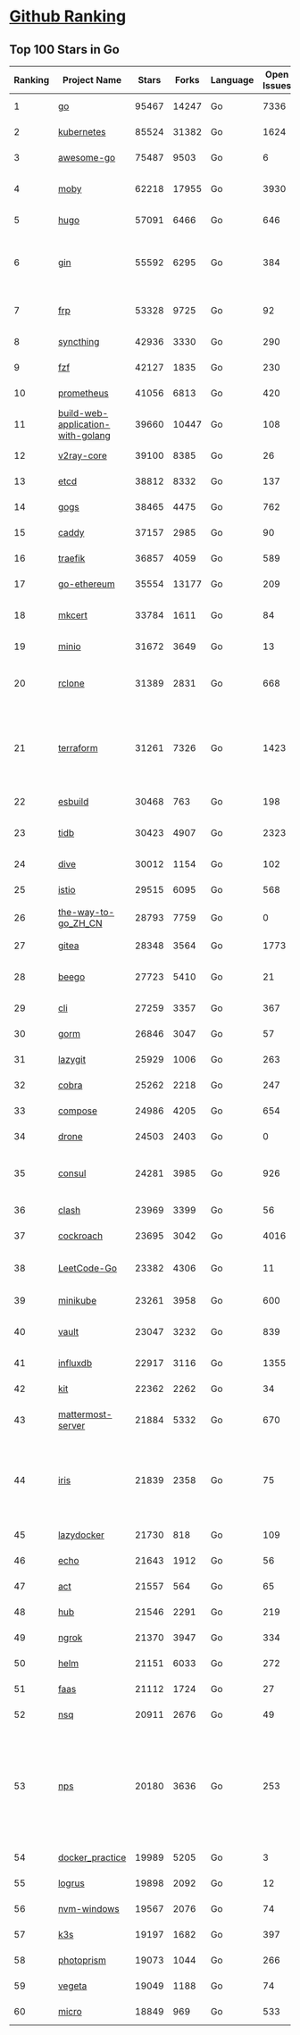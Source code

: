 [Github Ranking](../README.md)
==========

## Top 100 Stars in Go

| Ranking | Project Name | Stars | Forks | Language | Open Issues | Description | Last Commit |
| ------- | ------------ | ----- | ----- | -------- | ----------- | ----------- | ----------- |
| 1 | [go](https://github.com/golang/go) | 95467 | 14247 | Go | 7336 | The Go programming language | 2022-02-17T02:13:39Z |
| 2 | [kubernetes](https://github.com/kubernetes/kubernetes) | 85524 | 31382 | Go | 1624 | Production-Grade Container Scheduling and Management | 2022-02-17T02:54:14Z |
| 3 | [awesome-go](https://github.com/avelino/awesome-go) | 75487 | 9503 | Go | 6 | A curated list of awesome Go frameworks, libraries and software | 2022-02-16T12:42:43Z |
| 4 | [moby](https://github.com/moby/moby) | 62218 | 17955 | Go | 3930 | Moby Project - a collaborative project for the container ecosystem to assemble container-based systems | 2022-02-16T20:54:16Z |
| 5 | [hugo](https://github.com/gohugoio/hugo) | 57091 | 6466 | Go | 646 | The world’s fastest framework for building websites. | 2022-02-16T20:30:52Z |
| 6 | [gin](https://github.com/gin-gonic/gin) | 55592 | 6295 | Go | 384 | Gin is a HTTP web framework written in Go (Golang). It features a Martini-like API with much better performance -- up to 40 times faster. If you need smashing performance, get yourself some Gin. | 2022-02-16T11:40:44Z |
| 7 | [frp](https://github.com/fatedier/frp) | 53328 | 9725 | Go | 92 | A fast reverse proxy to help you expose a local server behind a NAT or firewall to the internet. | 2022-02-16T05:57:38Z |
| 8 | [syncthing](https://github.com/syncthing/syncthing) | 42936 | 3330 | Go | 290 | Open Source Continuous File Synchronization | 2022-02-14T16:07:30Z |
| 9 | [fzf](https://github.com/junegunn/fzf) | 42127 | 1835 | Go | 230 | :cherry_blossom: A command-line fuzzy finder | 2022-02-06T18:44:05Z |
| 10 | [prometheus](https://github.com/prometheus/prometheus) | 41056 | 6813 | Go | 420 | The Prometheus monitoring system and time series database. | 2022-02-17T02:45:14Z |
| 11 | [build-web-application-with-golang](https://github.com/astaxie/build-web-application-with-golang) | 39660 | 10447 | Go | 108 | A golang ebook intro how to build a web with golang | 2022-02-02T03:40:36Z |
| 12 | [v2ray-core](https://github.com/v2ray/v2ray-core) | 39100 | 8385 | Go | 26 | A platform for building proxies to bypass network restrictions. | 2022-02-16T03:01:58Z |
| 13 | [etcd](https://github.com/etcd-io/etcd) | 38812 | 8332 | Go | 137 | Distributed reliable key-value store for the most critical data of a distributed system | 2022-02-16T10:31:31Z |
| 14 | [gogs](https://github.com/gogs/gogs) | 38465 | 4475 | Go | 762 | Gogs is a painless self-hosted Git service | 2022-02-15T22:12:03Z |
| 15 | [caddy](https://github.com/caddyserver/caddy) | 37157 | 2985 | Go | 90 | Fast, multi-platform web server with automatic HTTPS | 2022-02-16T23:51:38Z |
| 16 | [traefik](https://github.com/traefik/traefik) | 36857 | 4059 | Go | 589 | The Cloud Native Application Proxy | 2022-02-16T10:22:42Z |
| 17 | [go-ethereum](https://github.com/ethereum/go-ethereum) | 35554 | 13177 | Go | 209 | Official Go implementation of the Ethereum protocol | 2022-02-16T23:41:55Z |
| 18 | [mkcert](https://github.com/FiloSottile/mkcert) | 33784 | 1611 | Go | 84 | A simple zero-config tool to make locally trusted development certificates with any names you'd like. | 2022-01-15T01:01:54Z |
| 19 | [minio](https://github.com/minio/minio) | 31672 | 3649 | Go | 13 | High Performance, Kubernetes Native Object Storage | 2022-02-17T01:29:12Z |
| 20 | [rclone](https://github.com/rclone/rclone) | 31389 | 2831 | Go | 668 | "rsync for cloud storage" - Google Drive, S3, Dropbox, Backblaze B2, One Drive, Swift, Hubic, Wasabi, Google Cloud Storage, Yandex Files | 2022-02-16T17:56:44Z |
| 21 | [terraform](https://github.com/hashicorp/terraform) | 31261 | 7326 | Go | 1423 | Terraform enables you to safely and predictably create, change, and improve infrastructure. It is an open source tool that codifies APIs into declarative configuration files that can be shared amongst team members, treated as code, edited, reviewed, and versioned. | 2022-02-16T18:54:52Z |
| 22 | [esbuild](https://github.com/evanw/esbuild) | 30468 | 763 | Go | 198 | An extremely fast JavaScript and CSS bundler and minifier | 2022-02-17T02:25:00Z |
| 23 | [tidb](https://github.com/pingcap/tidb) | 30423 | 4907 | Go | 2323 | TiDB is an open source distributed HTAP database compatible with the MySQL protocol  | 2022-02-17T02:43:21Z |
| 24 | [dive](https://github.com/wagoodman/dive) | 30012 | 1154 | Go | 102 | A tool for exploring each layer in a docker image | 2022-02-15T21:42:16Z |
| 25 | [istio](https://github.com/istio/istio) | 29515 | 6095 | Go | 568 | Connect, secure, control, and observe services. | 2022-02-17T02:41:26Z |
| 26 | [the-way-to-go_ZH_CN](https://github.com/unknwon/the-way-to-go_ZH_CN) | 28793 | 7759 | Go | 0 | 《The Way to Go》中文译本，中文正式名《Go 入门指南》 | 2022-02-09T15:13:38Z |
| 27 | [gitea](https://github.com/go-gitea/gitea) | 28348 | 3564 | Go | 1773 | Git with a cup of tea, painless self-hosted git service | 2022-02-17T01:58:04Z |
| 28 | [beego](https://github.com/beego/beego) | 27723 | 5410 | Go | 21 | beego is an open-source, high-performance web framework for the Go programming language. | 2022-02-15T01:54:27Z |
| 29 | [cli](https://github.com/cli/cli) | 27259 | 3357 | Go | 367 | GitHub’s official command line tool | 2022-02-17T02:23:26Z |
| 30 | [gorm](https://github.com/go-gorm/gorm) | 26846 | 3047 | Go | 57 | The fantastic ORM library for Golang, aims to be developer friendly | 2022-02-16T07:34:27Z |
| 31 | [lazygit](https://github.com/jesseduffield/lazygit) | 25929 | 1006 | Go | 263 | simple terminal UI for git commands | 2022-02-15T18:52:54Z |
| 32 | [cobra](https://github.com/spf13/cobra) | 25262 | 2218 | Go | 247 | A Commander for modern Go CLI interactions | 2022-02-16T22:17:17Z |
| 33 | [compose](https://github.com/docker/compose) | 24986 | 4205 | Go | 654 | Define and run multi-container applications with Docker | 2022-02-16T14:54:07Z |
| 34 | [drone](https://github.com/harness/drone) | 24503 | 2403 | Go | 0 | Drone is a Container-Native, Continuous Delivery Platform | 2022-02-15T14:13:02Z |
| 35 | [consul](https://github.com/hashicorp/consul) | 24281 | 3985 | Go | 926 | Consul is a distributed, highly available, and data center aware solution to connect and configure applications across dynamic, distributed infrastructure. | 2022-02-16T23:31:46Z |
| 36 | [clash](https://github.com/Dreamacro/clash) | 23969 | 3399 | Go | 56 | A rule-based tunnel in Go. | 2022-02-16T10:23:31Z |
| 37 | [cockroach](https://github.com/cockroachdb/cockroach) | 23695 | 3042 | Go | 4016 | CockroachDB - the open source, cloud-native distributed SQL database. | 2022-02-17T03:00:23Z |
| 38 | [LeetCode-Go](https://github.com/halfrost/LeetCode-Go) | 23382 | 4306 | Go | 11 | ✅ Solutions to LeetCode by Go, 100% test coverage, runtime beats 100% / LeetCode 题解 | 2022-02-15T09:35:02Z |
| 39 | [minikube](https://github.com/kubernetes/minikube) | 23261 | 3958 | Go | 600 | Run Kubernetes locally | 2022-02-16T23:10:31Z |
| 40 | [vault](https://github.com/hashicorp/vault) | 23047 | 3232 | Go | 839 | A tool for secrets management, encryption as a service, and privileged access management | 2022-02-17T02:50:37Z |
| 41 | [influxdb](https://github.com/influxdata/influxdb) | 22917 | 3116 | Go | 1355 | Scalable datastore for metrics, events, and real-time analytics | 2022-02-15T20:58:42Z |
| 42 | [kit](https://github.com/go-kit/kit) | 22362 | 2262 | Go | 34 | A standard library for microservices. | 2022-02-14T18:26:32Z |
| 43 | [mattermost-server](https://github.com/mattermost/mattermost-server) | 21884 | 5332 | Go | 670 | Mattermost is an open source platform for secure collaboration across the entire software development lifecycle. | 2022-02-16T21:02:18Z |
| 44 | [iris](https://github.com/kataras/iris) | 21839 | 2358 | Go | 75 | The fastest HTTP/2 Go Web Framework. AWS Lambda, gRPC, MVC, Unique Router, Websockets, Sessions, Test suite, Dependency Injection and more. A true successor of expressjs and laravel \| 谢谢 https://github.com/kataras/iris/issues/1329 \| | 2022-01-22T23:21:32Z |
| 45 | [lazydocker](https://github.com/jesseduffield/lazydocker) | 21730 | 818 | Go | 109 | The lazier way to manage everything docker | 2022-02-09T03:10:14Z |
| 46 | [echo](https://github.com/labstack/echo) | 21643 | 1912 | Go | 56 | High performance, minimalist Go web framework | 2022-02-04T02:46:23Z |
| 47 | [act](https://github.com/nektos/act) | 21557 | 564 | Go | 65 | Run your GitHub Actions locally 🚀 | 2022-02-16T15:02:28Z |
| 48 | [hub](https://github.com/github/hub) | 21546 | 2291 | Go | 219 | A command-line tool that makes git easier to use with GitHub. | 2022-02-10T13:52:28Z |
| 49 | [ngrok](https://github.com/inconshreveable/ngrok) | 21370 | 3947 | Go | 334 | Introspected tunnels to localhost | 2021-12-16T15:44:31Z |
| 50 | [helm](https://github.com/helm/helm) | 21151 | 6033 | Go | 272 | The Kubernetes Package Manager | 2022-02-16T21:03:51Z |
| 51 | [faas](https://github.com/openfaas/faas) | 21112 | 1724 | Go | 27 | OpenFaaS - Serverless Functions Made Simple | 2022-02-12T11:41:17Z |
| 52 | [nsq](https://github.com/nsqio/nsq) | 20911 | 2676 | Go | 49 | A realtime distributed messaging platform | 2022-01-06T05:16:54Z |
| 53 | [nps](https://github.com/ehang-io/nps) | 20180 | 3636 | Go | 253 | 一款轻量级、高性能、功能强大的内网穿透代理服务器。支持tcp、udp、socks5、http等几乎所有流量转发，可用来访问内网网站、本地支付接口调试、ssh访问、远程桌面，内网dns解析、内网socks5代理等等……，并带有功能强大的web管理端。a lightweight, high-performance, powerful intranet penetration proxy server, with a powerful web management terminal. | 2022-01-23T10:48:35Z |
| 54 | [docker_practice](https://github.com/yeasy/docker_practice) | 19989 | 5205 | Go | 3 | Learn and understand Docker technologies, with real DevOps practice! | 2022-02-16T19:50:56Z |
| 55 | [logrus](https://github.com/sirupsen/logrus) | 19898 | 2092 | Go | 12 | Structured, pluggable logging for Go. | 2022-01-29T15:11:06Z |
| 56 | [nvm-windows](https://github.com/coreybutler/nvm-windows) | 19567 | 2076 | Go | 74 | A node.js version management utility for Windows. Ironically written in Go. | 2022-02-01T19:33:47Z |
| 57 | [k3s](https://github.com/k3s-io/k3s) | 19197 | 1682 | Go | 397 | Lightweight Kubernetes | 2022-02-16T23:22:09Z |
| 58 | [photoprism](https://github.com/photoprism/photoprism) | 19073 | 1044 | Go | 266 | Photos App powered by Go and Google TensorFlow 🌈 ✨ | 2022-02-16T17:44:06Z |
| 59 | [vegeta](https://github.com/tsenart/vegeta) | 19049 | 1188 | Go | 74 | HTTP load testing tool and library. It's over 9000! | 2022-02-15T05:22:49Z |
| 60 | [micro](https://github.com/zyedidia/micro) | 18849 | 969 | Go | 533 | A modern and intuitive terminal-based text editor | 2022-02-16T03:56:01Z |

